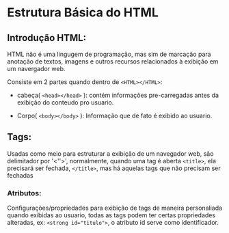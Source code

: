 # Estrutura Básica do HTML

## Introdução HTML:

HTML não é uma lingugem de programação, mas sim de marcação para anotação de textos, imagens e outros recursos relacionados à exibição em um navergador web.

Consiste em 2 partes quando dentro de `<HTML></HTML>`:

- cabeça( `<head></head>` ): contém informações pre-carregadas antes da exibição do conteudo pro usuario.

- Corpo( `<body></body>` ): Informação que de fato é exibido ao usuario.

## Tags:

Usadas como meio para estruturar a exibição de um navegador web, são delimitador por '<''>', normalmente, quando uma tag é aberta `<title>`, ela precisará ser fechada, `</title>`, mas há aquelas tags que não precisam ser fechadas

### Atributos:

Configurações/propriedades para exibição de tags de maneira personaliada quando exibidas ao usuario, todas as tags podem ter certas propriedades alteradas, ex: `<strong id="titulo">`, o atributo id serve como identificador.